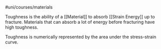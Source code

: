 #uni/courses/materials 

Toughness is the ability of a [[Material]] to absorb [[Strain Energy]] up to fracture. 
Materials that can absorb a lot of energy before fracturing have high toughness.

Toughness is numerically represented by the area under the stress-strain curve.